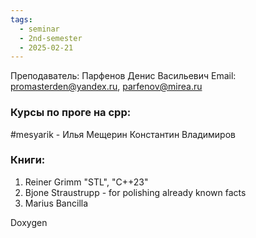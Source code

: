 ```yaml
---
tags:
  - seminar
  - 2nd-semester
  - 2025-02-21
---
```


Преподаватель: Парфенов Денис Васильевич
Email: promasterden@yandex.ru, parfenov@mirea.ru

### Курсы по проге на cpp:
#mesyarik - Илья Мещерин
Константин Владимиров

### Книги:

1. Reiner Grimm "STL", "C++23"
2. Bjone Straustrupp - for polishing already known facts
3. Marius Bancilla

Doxygen

